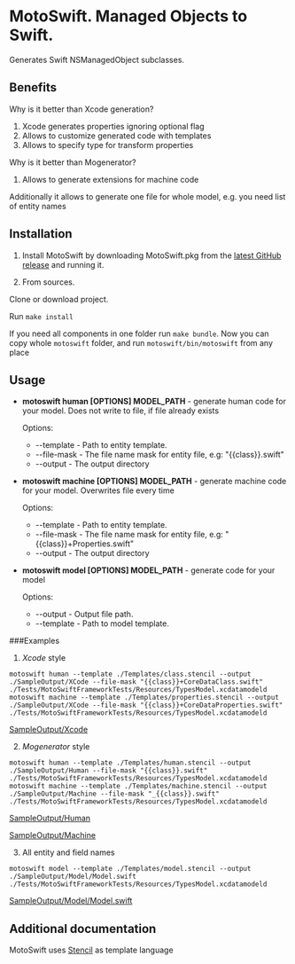 # MotoSwift. Managed Objects to Swift.
Generates Swift NSManagedObject subclasses.

## Benefits

Why is it better than Xcode generation?

1. Xcode generates properties ignoring optional flag
2. Allows to customize generated code with templates
3. Allows to specify type for transform properties

Why is it better than Mogenerator?

1. Allows to generate extensions for machine code

Additionally it allows to generate one file for whole model, e.g. you need list of entity names

## Installation
1. Install MotoSwift by downloading MotoSwift.pkg from the [latest GitHub release](https://github.com/Igor-Palaguta/MotoSwift/releases/latest) and running it.

2. From sources.

Clone or download project.

Run `make install`

If you need all components in one folder run `make bundle`. Now you can copy whole ```motoswift``` folder, and run ```motoswift/bin/motoswift``` from any place

## Usage

* **motoswift human [OPTIONS] MODEL_PATH** - generate human code for your model. Does not write to file, if file already exists

  Options:
    * --template - Path to entity template.
    * --file-mask - The file name mask for entity file, e.g: "{{class}}.swift"
    * --output - The output directory


* **motoswift machine [OPTIONS] MODEL_PATH** - generate machine code for your model. Overwrites file every time

  Options:
    * --template - Path to entity template.
    * --file-mask - The file name mask for entity file, e.g: "{{class}}+Properties.swift"
    * --output - The output directory


* **motoswift model [OPTIONS] MODEL_PATH** - generate code for your model

  Options:
    * --output - Output file path.
    * --template - Path to model template.


###Examples

1. *Xcode* style

  `motoswift human --template ./Templates/class.stencil --output ./SampleOutput/XCode --file-mask "{{class}}+CoreDataClass.swift" ./Tests/MotoSwiftFrameworkTests/Resources/TypesModel.xcdatamodeld`
  `motoswift machine --template ./Templates/properties.stencil --output ./SampleOutput/XCode --file-mask "{{class}}+CoreDataProperties.swift" ./Tests/MotoSwiftFrameworkTests/Resources/TypesModel.xcdatamodeld`
  
  [SampleOutput/Xcode](https://github.com/Igor-Palaguta/MotoSwift/tree/master/SampleOutput/XCode)

2. *Mogenerator* style

  `motoswift human --template ./Templates/human.stencil --output ./SampleOutput/Human --file-mask "{{class}}.swift" ./Tests/MotoSwiftFrameworkTests/Resources/TypesModel.xcdatamodeld`
  `motoswift machine --template ./Templates/machine.stencil --output ./SampleOutput/Machine --file-mask "_{{class}}.swift" ./Tests/MotoSwiftFrameworkTests/Resources/TypesModel.xcdatamodeld`
  
  [SampleOutput/Human](https://github.com/Igor-Palaguta/MotoSwift/tree/master/SampleOutput/Human)
  
  [SampleOutput/Machine](https://github.com/Igor-Palaguta/MotoSwift/tree/master/SampleOutput/Machine)

3. All entity and field names

  `motoswift model --template ./Templates/model.stencil --output ./SampleOutput/Model/Model.swift ./Tests/MotoSwiftFrameworkTests/Resources/TypesModel.xcdatamodeld`
  
  [SampleOutput/Model/Model.swift](https://github.com/Igor-Palaguta/MotoSwift/tree/master/SampleOutput/Model/Model.swift)

## Additional documentation
MotoSwift uses [Stencil](https://github.com/kylef/Stencil) as template language
